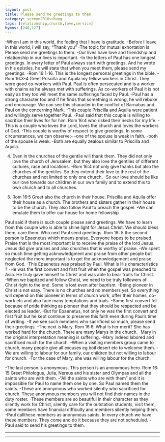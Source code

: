 ```yaml
---
layout: post
title: Please send me greetings to them
category: sermon2018subang
tags: [relationship,church,love,service]
hymns: [240,127]
---
```

-When I am in this world, the feeling that I have is gratitude. 
-Before I leave in this world, I will say, “Thank you”
-The topic for mutual exhortation is Please send me greetings to them. 
-Our lives have love and friendship and relationship in our lives is important.
-In the letters of Paul has one longest greetings. In every letter of Paul always start with greetings. And he wrote in his epistles, he will state that when you meet them, please send my greetings. 
-Rom 16:1-16. This is the longest personal greetings in the bible. 
-Rom 16:3-4 Greet Priscilla and Aquila my fellow workers in Christ. They were good co-workers with Paul. Paul is often persecuted and is a worker with chains as he always met with sufferings. As co-workers of Paul it is not easy as they too will meet the same sufferings faced by Paul. 
-Paul has a strong character too and if he finds that something is wrong, he will rebuke and encourage. We can see this character in the conflict of Barnabas and Paul on the concerning Mark. 
-This couple Priscilla and Aquila were patient and willingly serve together Paul. 
-Paul said that this couple is willing to sacrifice their lives for for him. Rom 16:4 who risked their necks for my life.
-This is a couple who loves the Lord, loves the church and loves the workers of God. 
-This couple is worthy of respect to give greetings. 
In some circumstances, we can observe:-
-one of the spouse is weak in faith. 
-both of the spouse is weak.
-Both are equally zealous similar to Priscilla and Aquila. 

4) Even in the churches of the gentile will thank them. They did not only love the church of Jerusalem, but they also love the gentiles of different cultures, race and locations. 
-Rom 16:4 not only give thanks but also the churches of the gentiles. So they extend their love to the rest of the churches and not limited to only one church. 
-So our love should be like our love towards our children in our own family and to extend this to own church and to all churches. 

5) Rom 16:5 Greet also the church in their house. Priscilla and Aquila offer their house as a church. The brothers and sisters gather in their house to be the church. They also follow Paul to preach the gospel. 
-We can emulate them to offer our house for home fellowship

Paul said if there is such couple please send greetings. We have to learn from this couple who is able to shine light for Jesus Christ. We should bless them, care them. 
Who next Paul send greetings. 
Rom 16: 5 the second person is Epaenetus which means praise. Everyone hopes to be praised. Praise that is the most important is to receive the praise of the lord Jesus. Jesus did give praises and also churches that is worthy of praise. 
-We spent so much time getting acknowledgment and praise from other people but neglected the more important is to get the acknowledgement and praise from God. 
-This Epaenetus was praised by Paul. What is His characteristics ?
-He was the first convert and first fruit when the gospel was preached to Asia. He truly gave himself to Christ and was able to bear fruits for Christ.  
-When we baptized and follow Christ, we need to be truly followers of Christ right to the end. Some is lost even after baptism. 
-Being pioneer in Christ is not easy. There is no churches and no members yet. So everything will depend on this pioneer in terms of church work, offer their homes, co-work etc and also face many temptations and trials. 
-Some first convert fell because of pride thinking as pioneer that they should be respected and be elected as leader. 
-But for Epaenetus, not only he was the first convert and first fruit but he kept continue to preserve this faith even during Paul’s time of writing. 
-If we see such members who sacrificed so much, please send their greetings. 
-The next is Mary. Rom 16:6. What is her merit? She has worked hard for the church. There are many Marys in the church. 
-Mary in the original interpretation meaning is suffering. 
-Mary indeed labored and sacrificed much for the church. 
-When a visiting members group came to church, many people give all excuses eg boil desert etc to welcome them. 
-We are willing to labour for our family, our children but not willing to labour for church. 
-For the case of Mary, she was willing labour for the church. 

-The last person is anonymous. This person is an anonymous hero. Rom 16: 15 Greet Philologus, Julia, Nereus and his sister and Olympas and all the saints who are with them. 
-“All the saints who are with them” and it is impossible for Paul to name them one by one. So Paul named them the saints. 
-These are anonymous who worked silently who sacrificed for church. These anonymous members you will not find their names in the duty roster. 
-These members are so beautiful in their character as they silently work for Christ, silently care for the outstation students, visit them, some members have financial difficulty and members silently helping them. 
-Paul callthese members as anonymous saints. In every church we have these members. They come and do it because they are not scheduled. 
-Paul said to send his greetings to them. 



----
****
